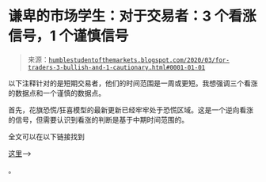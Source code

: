 <!--yml

类别：未分类

日期：2024-05-18 02:19:06

-->

# 谦卑的市场学生：对于交易者：3 个看涨信号，1 个谨慎信号

> 来源：[`humblestudentofthemarkets.blogspot.com/2020/03/for-traders-3-bullish-and-1-cautionary.html#0001-01-01`](https://humblestudentofthemarkets.blogspot.com/2020/03/for-traders-3-bullish-and-1-cautionary.html#0001-01-01)

以下注释针对的是短期交易者，他们的时间范围是一周或更短。我想强调三个看涨的数据点和一个谨慎的数据点。

首先，花旗恐慌/狂喜模型的最新更新已经牢牢处于恐慌区域。这是一个逆向看涨的信号，但需要认识到看涨的判断是基于中期时间范围的。

全文可以在以下链接找到

[这里](https://humblestudentofthemarkets.com/2020/03/30/for-traders-3-bullish-and-1-cautionary-signs/)--> 

。
